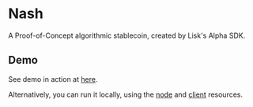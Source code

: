 # Nash

A Proof-of-Concept algorithmic stablecoin, created by Lisk's Alpha SDK.

## Demo

See demo in action at [here](https://boring-banach-a0e04c.netlify.app/).

Alternatively, you can run it locally, using the [node](node/README.md) and [client](client/README.md) resources.
